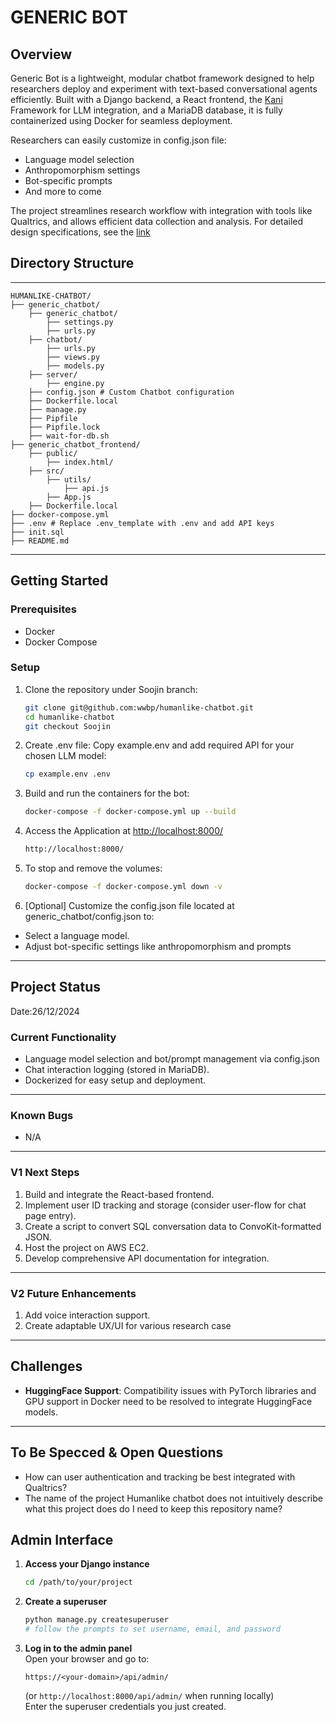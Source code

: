 # GENERIC BOT

## Overview

Generic Bot is a lightweight, modular chatbot framework designed to help researchers deploy and experiment with text-based conversational agents efficiently. Built with a Django backend, a React frontend, the [Kani](https://github.com/zhudotexe/kani) Framework for LLM integration, and a MariaDB database, it is fully containerized using Docker for seamless deployment.

Researchers can easily customize in config.json file:

- Language model selection
- Anthropomorphism settings
- Bot-specific prompts
- And more to come

The project streamlines research workflow with integration with tools like Qualtrics, and allows efficient data collection and analysis.
For detailed design specifications, see the [link](https://docs.google.com/document/d/1-cyC4nnibAFTxRk5-PV73yGv9hUJpHiCy3lXoQ9WDY0/edit?tab=t.0)

## Directory Structure

---

```
HUMANLIKE-CHATBOT/
├── generic_chatbot/
    ├── generic_chatbot/
        ├── settings.py
        ├── urls.py 
    ├── chatbot/
        ├── urls.py
        ├── views.py
        ├── models.py
    ├── server/
        ├── engine.py 
    ├── config.json # Custom Chatbot configuration 
    ├── Dockerfile.local
    ├── manage.py
    ├── Pipfile
    ├── Pipfile.lock
    ├── wait-for-db.sh
├── generic_chatbot_frontend/
    ├── public/
        ├── index.html/
    ├── src/
        ├── utils/
            ├── api.js
        ├── App.js
    ├── Dockerfile.local   
├── docker-compose.yml
├── .env # Replace .env_template with .env and add API keys
├── init.sql
├── README.md
```

---

## Getting Started

### Prerequisites

- Docker
- Docker Compose

### Setup

1. Clone the repository under Soojin branch:

    ```bash
    git clone git@github.com:wwbp/humanlike-chatbot.git
    cd humanlike-chatbot
    git checkout Soojin

    ```

2. Create .env file: Copy example.env and add required API for your chosen LLM model:

    ```bash
    cp example.env .env
    ```

3. Build and run the containers for the bot:

    ```bash
    docker-compose -f docker-compose.yml up --build
    ```

4. Access the Application at <http://localhost:8000/>

    ```bash
    http://localhost:8000/
    ```

5. To stop and remove the volumes:

    ```bash
    docker-compose -f docker-compose.yml down -v
    ```

6. [Optional] Customize the config.json file located at generic_chatbot/config.json to:

- Select a language model.
- Adjust bot-specific settings like anthropomorphism and prompts

---

## Project Status

Date:26/12/2024

### Current Functionality

- Language model selection and bot/prompt management via config.json
- Chat interaction logging (stored in MariaDB).
- Dockerized for easy setup and deployment.

---

### Known Bugs

- N/A
  
---

### V1 Next Steps

1. Build and integrate the React-based frontend.
2. Implement user ID tracking and storage (consider user-flow for chat page entry).
3. Create a script to convert SQL conversation data to ConvoKit-formatted JSON.
4. Host the project on AWS EC2.
5. Develop comprehensive API documentation for integration.

---

### V2 Future Enhancements

1. Add voice interaction support.
2. Create adaptable UX/UI for various research case

---

## Challenges

- **HuggingFace Support**: Compatibility issues with PyTorch libraries and GPU support in Docker need to be resolved to integrate HuggingFace models.

---

## To Be Specced & Open Questions

- How can user authentication and tracking be best integrated with Qualtrics?
- The  name of the project Humanlike chatbot does not intuitively describe what this project does do I need to keep this repository name?

## Admin Interface

1. **Access your Django instance**  

   ```bash
   cd /path/to/your/project
   ```

2. **Create a superuser**  

   ```bash
   python manage.py createsuperuser
   # follow the prompts to set username, email, and password
   ```

3. **Log in to the admin panel**  
   Open your browser and go to:  

   ```
   https://<your-domain>/api/admin/
   ```  

   (or `http://localhost:8000/api/admin/` when running locally)  
   Enter the superuser credentials you just created.
